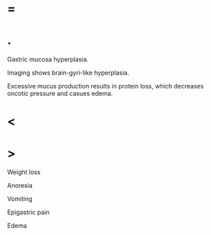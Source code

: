# =

# .

Gastric mucosa hyperplasia.

Imaging shows brain-gyri-like hyperplasia.

Excessive mucus production results in protein loss, which decreases oncotic pressure and casues edema.

# <

# >

Weight loss

Anorexia

Vomiting

Epigastric pain

Edema
